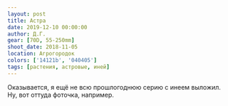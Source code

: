 ```yaml
---
layout: post
title: Астра
date: 2019-12-10 00:00:00
author: Д.Г.
gear: [70D, 55-250mm]
shoot_date: 2018-11-05
location: Агрогородок
colors: ['14121b', '040405']
tags: [растения, астровые, иней]
---
```

Оказывается, я ещё не всю прошлогоднюю серию с инеем выложил. Ну, вот оттуда фоточка, например.

